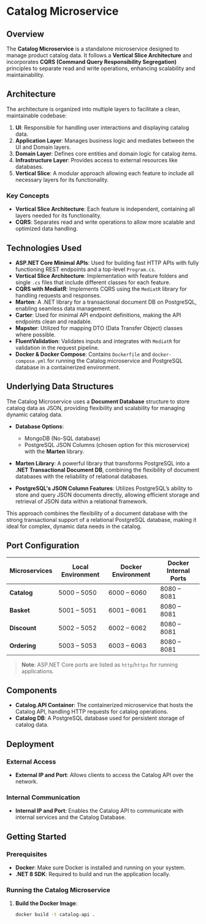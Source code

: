 # Catalog Microservice

## Overview
The **Catalog Microservice** is a standalone microservice designed to manage product catalog data. It follows a **Vertical Slice Architecture** and incorporates **CQRS (Command Query Responsibility Segregation)** principles to separate read and write operations, enhancing scalability and maintainability.

## Architecture
The architecture is organized into multiple layers to facilitate a clean, maintainable codebase:

1. **UI**: Responsible for handling user interactions and displaying catalog data.
2. **Application Layer**: Manages business logic and mediates between the UI and Domain layers.
3. **Domain Layer**: Defines core entities and domain logic for catalog items.
4. **Infrastructure Layer**: Provides access to external resources like databases.
5. **Vertical Slice**: A modular approach allowing each feature to include all necessary layers for its functionality.

### Key Concepts
- **Vertical Slice Architecture**: Each feature is independent, containing all layers needed for its functionality.
- **CQRS**: Separates read and write operations to allow more scalable and optimized data handling.

## Technologies Used
- **ASP.NET Core Minimal APIs**: Used for building fast HTTP APIs with fully functioning REST endpoints and a top-level `Program.cs`.
- **Vertical Slice Architecture**: Implementation with feature folders and single `.cs` files that include different classes for each feature.
- **CQRS with MediatR**: Implements CQRS using the `MediatR` library for handling requests and responses.
- **Marten**: A .NET library for a transactional document DB on PostgreSQL, enabling seamless data management.
- **Carter**: Used for minimal API endpoint definitions, making the API endpoints clean and readable.
- **Mapster**: Utilized for mapping DTO (Data Transfer Object) classes where possible.
- **FluentValidation**: Validates inputs and integrates with `MediatR` for validation in the request pipeline.
- **Docker & Docker Compose**: Contains `Dockerfile` and `docker-compose.yml` for running the Catalog microservice and PostgreSQL database in a containerized environment.

## Underlying Data Structures

The Catalog Microservice uses a **Document Database** structure to store catalog data as JSON, providing flexibility and scalability for managing dynamic catalog data.

- **Database Options**: 
  - MongoDB (No-SQL database)
  - PostgreSQL JSON Columns (chosen option for this microservice) with the **Marten** library.

- **Marten Library**: A powerful library that transforms PostgreSQL into a **.NET Transactional Document DB**, combining the flexibility of document databases with the reliability of relational databases.

- **PostgreSQL's JSON Column Features**: Utilizes PostgreSQL’s ability to store and query JSON documents directly, allowing efficient storage and retrieval of JSON data within a relational framework.

This approach combines the flexibility of a document database with the strong transactional support of a relational PostgreSQL database, making it ideal for complex, dynamic data needs in the catalog.

## Port Configuration

| Microservices | Local Environment | Docker Environment | Docker Internal Ports |
|---------------|-------------------|--------------------|-----------------------|
| **Catalog**   | 5000 – 5050       | 6000 – 6060       | 8080 – 8081          |
| **Basket**    | 5001 – 5051       | 6001 – 6061       | 8080 – 8081          |
| **Discount**  | 5002 – 5052       | 6002 – 6062       | 8080 – 8081          |
| **Ordering**  | 5003 – 5053       | 6003 – 6063       | 8080 – 8081          |

> **Note**: ASP.NET Core ports are listed as `http`/`https` for running applications.

## Components
- **Catalog.API Container**: The containerized microservice that hosts the Catalog API, handling HTTP requests for catalog operations.
- **Catalog DB**: A PostgreSQL database used for persistent storage of catalog data.

## Deployment
### External Access
- **External IP and Port**: Allows clients to access the Catalog API over the network.

### Internal Communication
- **Internal IP and Port**: Enables the Catalog API to communicate with internal services and the Catalog Database.

## Getting Started

### Prerequisites
- **Docker**: Make sure Docker is installed and running on your system.
- **.NET 8 SDK**: Required to build and run the application locally.

### Running the Catalog Microservice
1. **Build the Docker Image**:
   ```bash
   docker build -t catalog-api .
